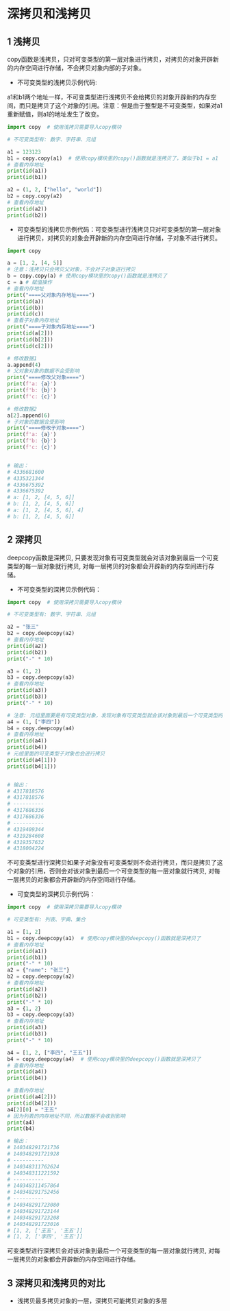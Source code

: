 # 深拷贝和浅拷贝
## 1 浅拷贝
copy函数是浅拷贝，只对可变类型的第一层对象进行拷贝，对拷贝的对象开辟新的内存空间进行存储，不会拷贝对象内部的子对象。
* 不可变类型的浅拷贝示例代码:

a1和b1两个地址一样，不可变类型进行浅拷贝不会给拷贝的对象开辟新的内存空间，而只是拷贝了这个对象的引用。注意：但是由于整型是不可变类型，如果对a1重新赋值，则a1的地址发生了改变。
```python
import copy  # 使用浅拷贝需要导入copy模块

# 不可变类型有: 数字、字符串、元组

a1 = 123123
b1 = copy.copy(a1)  # 使用copy模块里的copy()函数就是浅拷贝了，类似于b1 = a1
# 查看内存地址
print(id(a1))
print(id(b1))

a2 = (1, 2, ["hello", "world"])
b2 = copy.copy(a2)
# 查看内存地址
print(id(a2))
print(id(b2))
```

* 可变类型的浅拷贝示例代码：可变类型进行浅拷贝只对可变类型的第一层对象进行拷贝，对拷贝的对象会开辟新的内存空间进行存储，子对象不进行拷贝。
```python
import copy

a = [1, 2, [4, 5]]
# 注意：浅拷贝只会拷贝父对象，不会对子对象进行拷贝
b = copy.copy(a) # 使用copy模块里的copy()函数就是浅拷贝了
c = a # 赋值操作
# 查看内存地址
print("====父对象内存地址====")
print(id(a))
print(id(b))
print(id(c))
# 查看子对象内存地址
print("====子对象内存地址====")
print(id(a[2]))
print(id(b[2]))
print(id(c[2]))

# 修改数据1
a.append(4)
# 父对象对象的数据不会受影响
print("====修改父对象====")
print(f'a: {a}')
print(f'b: {b}')
print(f'c: {c}')

# 修改数据2
a[2].append(6)
# 子对象的数据会受影响
print("====修改子对象====")
print(f'a: {a}')
print(f'b: {b}')
print(f'c: {c}')


# 输出：
# 4336681600
# 4335321344
# 4336675392
# 4336675392
# a: [1, 2, [4, 5, 6]]
# b: [1, 2, [4, 5, 6]]
# a: [1, 2, [4, 5, 6], 4]
# b: [1, 2, [4, 5, 6]]
```

## 2 深拷贝
deepcopy函数是深拷贝, 只要发现对象有可变类型就会对该对象到最后一个可变类型的每一层对象就行拷贝, 对每一层拷贝的对象都会开辟新的内存空间进行存储。
* 不可变类型的深拷贝示例代码：
```python
import copy  # 使用深拷贝需要导入copy模块

# 不可变类型有: 数字、字符串、元组

a2 = "张三"
b2 = copy.deepcopy(a2)
# 查看内存地址
print(id(a2))
print(id(b2))
print("-" * 10)

a3 = (1, 2)
b3 = copy.deepcopy(a3)
# 查看内存地址
print(id(a3))
print(id(b3))
print("-" * 10)

# 注意: 元组里面要是有可变类型对象，发现对象有可变类型就会该对象到最后一个可变类型的每一层对象进行拷贝
a4 = (1, ["李四"])
b4 = copy.deepcopy(a4)
# 查看内存地址
print(id(a4))
print(id(b4))
# 元组里面的可变类型子对象也会进行拷贝
print(id(a4[1]))
print(id(b4[1]))


# 输出：
# 4317818576
# 4317818576
# ----------
# 4317686336
# 4317686336
# ----------
# 4319409344
# 4319284608
# 4319357632
# 4318004224
```
不可变类型进行深拷贝如果子对象没有可变类型则不会进行拷贝，而只是拷贝了这个对象的引用，否则会对该对象到最后一个可变类型的每一层对象就行拷贝, 对每一层拷贝的对象都会开辟新的内存空间进行存储。

* 可变类型的深拷贝示例代码：
```python
import copy  # 使用深拷贝需要导入copy模块

# 可变类型有: 列表、字典、集合

a1 = [1, 2]
b1 = copy.deepcopy(a1)  # 使用copy模块里的deepcopy()函数就是深拷贝了
# 查看内存地址
print(id(a1))
print(id(b1))
print("-" * 10)
a2 = {"name": "张三"}
b2 = copy.deepcopy(a2)
# 查看内存地址
print(id(a2))
print(id(b2))
print("-" * 10)
a3 = {1, 2}
b3 = copy.deepcopy(a3)
# 查看内存地址
print(id(a3))
print(id(b3))
print("-" * 10)

a4 = [1, 2, ["李四", "王五"]]
b4 = copy.deepcopy(a4)  # 使用copy模块里的deepcopy()函数就是深拷贝了
# 查看内存地址
print(id(a4))
print(id(b4))

# 查看内存地址
print(id(a4[2]))
print(id(b4[2]))
a4[2][0] = "王五"
# 因为列表的内存地址不同，所以数据不会收到影响
print(a4)
print(b4)

# 输出：
# 140348291721736
# 140348291721928
# ----------
# 140348311762624
# 140348311221592
# ----------
# 140348311457864
# 140348291752456
# ----------
# 140348291723080
# 140348291723144
# 140348291723208
# 140348291723016
# [1, 2, ['王五', '王五']]
# [1, 2, ['李四', '王五']]
```
可变类型进行深拷贝会对该对象到最后一个可变类型的每一层对象就行拷贝, 对每一层拷贝的对象都会开辟新的内存空间进行存储。
## 3 深拷贝和浅拷贝的对比
* 浅拷贝最多拷贝对象的一层，深拷贝可能拷贝对象的多层
